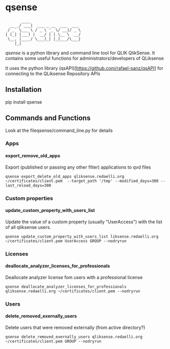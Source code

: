 # qsense

```
	   ____
  __ _/ ___|  ___ _ __  ___  ___
 / _` \___ \ / _ \ '_ \/ __|/ _ \
| (_| |___) |  __/ | | \__ \  __/
 \__, |____/ \___|_| |_|___/\___|
	|_|
```

*qsense* is a python library and command line tool for QLIK QlikSense. It contains some useful functions for administrators/developers of QLiksense

It uses the python library (qsAPI)[https://github.com/rafael-sanz/qsAPI] for connecting to the QLiksense Repository APIs

## Installation

pip install qsense

## Commands and Functions

Look at the fileqsense/command_line.py for details

### Apps

#### export_remove_old_apps

Export (published or passing any other filter) applications to qvd files

	qsense export_delete_old_apps qliksense.redaelli.org ~/certificates/client.pem  --target_path '/tmp' --modified_days=300 --last_reload_days=300

### Custom properties

#### update_custom_property_with_users_list

Update the value of a custom property (usually "UserAccess") with the list of all qliksense users.

	qsense update_custom_property_with_users_list liksense.redaelli.org ~/certificates/client.pem UserAccess GROUP --nodryrun

### Licenses

#### deallocate_analyzer_licenses_for_professionals

Deallocate analyzer license fom users with a professional license

	qsense deallocate_analyzer_licenses_for_professionals qliksense.redaelli.org ~/certificates/client.pem --nodryrun

###  Users

#### delete_removed_exernally_users

Delete users that were removed externally (from active directory?)

	qsense delete_removed_exernally_users qliksense.redaelli.org ~/certificates/client.pem GROUP --nodryrun

